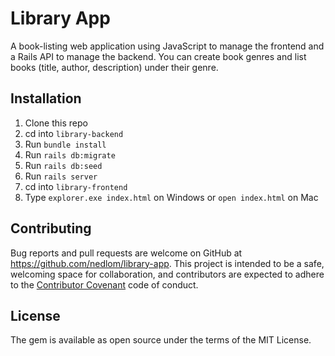 # Library App
A book-listing web application using JavaScript to manage the frontend and a Rails API to manage the backend. You can create book genres and list books (title, author, description) under their genre. 

## Installation
1. Clone this repo
2. cd into `library-backend`
3. Run `bundle install`
4. Run `rails db:migrate`
5. Run `rails db:seed`
6. Run `rails server`
7. cd into `library-frontend`
8. Type `explorer.exe index.html` on Windows or `open index.html` on Mac

## Contributing
Bug reports and pull requests are welcome on GitHub at https://github.com/nedlom/library-app. This project is intended to be a safe, welcoming space for collaboration, and contributors are expected to adhere to the [Contributor Covenant](http://contributor-covenant.org) code of conduct.

## License
The gem is available as open source under the terms of the MIT License.